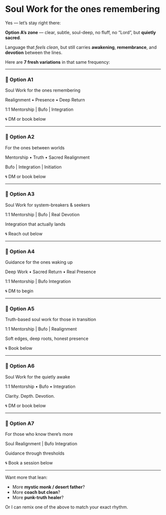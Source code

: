 # Soul Work for the ones remembering

Yes — let’s stay right there:

**Option A’s zone** — clear, subtle, soul-deep, no fluff, no “Lord”, but **quietly sacred**.

Language that *feels clean*, but still carries **awakening**, **remembrance**, and **devotion** between the lines.

Here are **7 fresh variations** in that same frequency:

---

### **🔹 Option A1**

Soul Work for the ones remembering

Realignment • Presence • Deep Return

1:1 Mentorship | Bufo | Integration

🌀 DM or book below

---

### **🔹 Option A2**

For the ones between worlds

Mentorship • Truth • Sacred Realignment

Bufo | Integration | Initiation

🌀 DM or book below

---

### **🔹 Option A3**

Soul Work for system-breakers & seekers

1:1 Mentorship | Bufo | Real Devotion

Integration that actually lands

🌀 Reach out below

---

### **🔹 Option A4**

Guidance for the ones waking up

Deep Work • Sacred Return • Real Presence

1:1 Mentorship | Bufo Integration

🌀 DM to begin

---

### **🔹 Option A5**

Truth-based soul work for those in transition

1:1 Mentorship | Bufo | Realignment

Soft edges, deep roots, honest presence

🌀 Book below

---

### **🔹 Option A6**

Soul Work for the quietly awake

1:1 Mentorship • Bufo • Integration

Clarity. Depth. Devotion.

🌀 DM or book below

---

### **🔹 Option A7**

For those who know there’s more

Soul Realignment | Bufo Integration

Guidance through thresholds

🌀 Book a session below

---

Want more that lean:

- More **mystic monk / desert father**?
- More **coach but clean**?
- More **punk-truth healer**?

Or I can remix one of the above to match your exact rhythm.